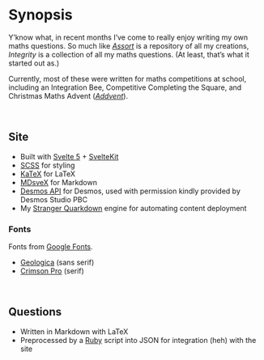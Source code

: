 # Synopsis

Y’know what, in recent months I’ve come to really enjoy writing my own maths questions. So much like [*Assort*](https://github.com/Sup2point0/Assort) is a repository of all my creations, *Integrity* is a collection of all my maths questions. (At least, that’s what it started out as.)

Currently, most of these were written for maths competitions at school, including an Integration Bee, Competitive Completing the Square, and Christmas Maths Advent ([*Addvent*](https://sup2point0.github.io/integrity/questions/addvent)).


<br>


## Site

- Built with [Svelte 5](https://svelte.dev) + [SvelteKit](https://svelte.dev/docs/kit/introduction)
- [SCSS](https://sass-lang.com) for styling
- [KaTeX](https://katex.org) for LaTeX
- [MDsveX](https://mdsvex.pngwn.io) for Markdown
- [Desmos API](https://www.desmos.com) for Desmos, used with permission kindly provided by Desmos Studio PBC
- My [Stranger Quarkdown](https://github.com/Sup2point0/stranger-quarkdown) engine for automating content deployment

### Fonts
Fonts from [Google Fonts](https://fonts.google.com).

- [Geologica](https://fonts.google.com/specimen/Geologica) (sans serif)
- [Crimson Pro](https://fonts.google.com/specimen/Crimson+Pro) (serif)


<br>


## Questions

- Written in Markdown with LaTeX
- Preprocessed by a [Ruby](https://www.ruby-lang.org) script into JSON for integration (heh) with the site
